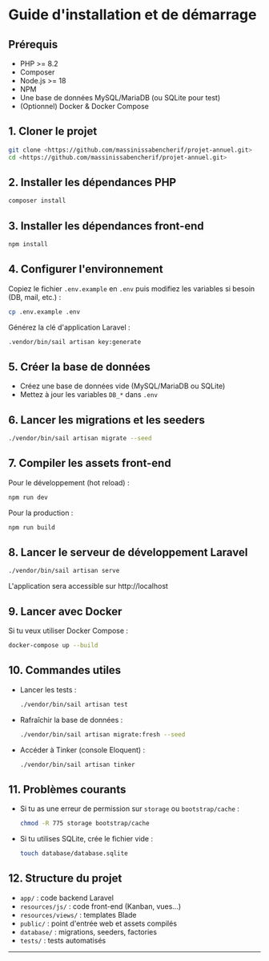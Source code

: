 # Guide d'installation et de démarrage

## Prérequis
- PHP >= 8.2
- Composer
- Node.js >= 18
- NPM
- Une base de données MySQL/MariaDB (ou SQLite pour test)
- (Optionnel) Docker & Docker Compose

## 1. Cloner le projet
```bash
git clone <https://github.com/massinissabencherif/projet-annuel.git>
cd <https://github.com/massinissabencherif/projet-annuel.git>
```

## 2. Installer les dépendances PHP
```bash
composer install
```

## 3. Installer les dépendances front-end
```bash
npm install
```

## 4. Configurer l'environnement
Copiez le fichier `.env.example` en `.env` puis modifiez les variables si besoin (DB, mail, etc.) :
```bash
cp .env.example .env
```

Générez la clé d'application Laravel :
```bash
.vendor/bin/sail artisan key:generate
```

## 5. Créer la base de données
- Créez une base de données vide (MySQL/MariaDB ou SQLite)
- Mettez à jour les variables `DB_*` dans `.env`

## 6. Lancer les migrations et les seeders
```bash
./vendor/bin/sail artisan migrate --seed
```

## 7. Compiler les assets front-end
Pour le développement (hot reload) :
```bash
npm run dev
```
Pour la production :
```bash
npm run build
```

## 8. Lancer le serveur de développement Laravel
```bash
./vendor/bin/sail artisan serve
```

L'application sera accessible sur http://localhost

## 9. Lancer avec Docker
Si tu veux utiliser Docker Compose :
```bash
docker-compose up --build
```

## 10. Commandes utiles
- Lancer les tests :
  ```bash
  ./vendor/bin/sail artisan test
  ```
- Rafraîchir la base de données :
  ```bash
  ./vendor/bin/sail artisan migrate:fresh --seed
  ```
- Accéder à Tinker (console Eloquent) :
  ```bash
  ./vendor/bin/sail artisan tinker
  ```

## 11. Problèmes courants
- Si tu as une erreur de permission sur `storage` ou `bootstrap/cache` :
  ```bash
  chmod -R 775 storage bootstrap/cache
  ```
- Si tu utilises SQLite, crée le fichier vide :
  ```bash
  touch database/database.sqlite
  ```

## 12. Structure du projet
- `app/` : code backend Laravel
- `resources/js/` : code front-end (Kanban, vues...)
- `resources/views/` : templates Blade
- `public/` : point d'entrée web et assets compilés
- `database/` : migrations, seeders, factories
- `tests/` : tests automatisés

---